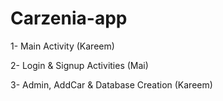 # Carzenia-app

1- Main Activity (Kareem)

2- Login & Signup Activities (Mai)

3- Admin, AddCar & Database Creation (Kareem) 
